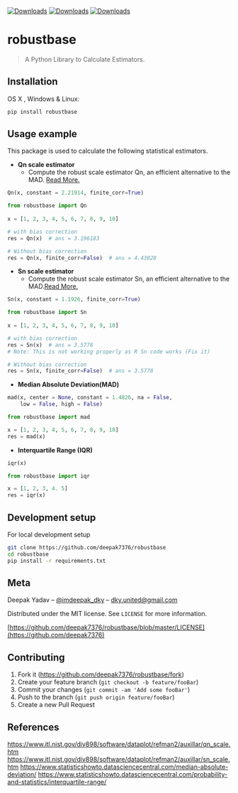 [![Downloads](https://pepy.tech/badge/robustbase)](https://pepy.tech/project/robustbase)
[![Downloads](https://pepy.tech/badge/robustbase/month)](https://pepy.tech/project/robustbase/month)
[![Downloads](https://pepy.tech/badge/robustbase/week)](https://pepy.tech/project/robustbase/week)
# robustbase
> A Python Library to Calculate Estimators.

## Installation

OS X , Windows & Linux:

```sh
pip install robustbase
```
## Usage example

This package is used to calculate the following statistical estimators.

* **Qn scale estimator**
    * Compute the robust scale estimator Qn, an efficient alternative to the MAD. [Read More.](https://rdrr.io/rforge/robustbase/man/Qn.html)
```python
Qn(x, constant = 2.21914, finite_corr=True)
```

```python
from robustbase import Qn
  
x = [1, 2, 3, 4, 5, 6, 7, 8, 9, 10]

# with bias correction
res = Qn(x)  # ans = 3.196183

# Without bias correction
res = Qn(x, finite_corr=False)  # ans = 4.43828

```

* **Sn scale estimator**
    * Compute the robust scale estimator Sn, an efficient alternative to the MAD.[Read More.](https://rdrr.io/rforge/robustbase/man/Sn.html)

```python
Sn(x, constant = 1.1926, finite_corr=True)

```

```python
from robustbase import Sn
  
x = [1, 2, 3, 4, 5, 6, 7, 8, 9, 10]

# with bias correction
res = Sn(x)  # ans = 3.5778 
# Note: This is not working properly as R Sn code works (Fix it)

# Without bias correction
res = Sn(x, finite_corr=False)  # ans = 3.5778

```

* **Median Absolute Deviation(MAD)**

```python
mad(x, center = None, constant = 1.4826, na = False,
    low = False, high = False)
```

```python
from robustbase import mad

x = [1, 2, 3, 4, 5, 6, 7, 8, 9, 10]
res = mad(x)

```
* **Interquartile Range (IQR)**

```python
iqr(x)
```

```python
from robustbase import iqr

x = [1, 2, 3, 4. 5]
res = iqr(x)
```

## Development setup

For local development setup

```sh
git clone https://github.com/deepak7376/robustbase
cd robustbase
pip install -r requirements.txt
```

## Meta

Deepak Yadav – [@imdeepak_dky](https://twitter.com/imdeepak_dky) – dky.united@gmail.com

Distributed under the MIT license. See ``LICENSE`` for more information.

[https://github.com/deepak7376/robustbase/blob/master/LICENSE](https://github.com/deepak7376)

## Contributing

1. Fork it (<https://github.com/deepak7376/robustbase/fork>)
2. Create your feature branch (`git checkout -b feature/fooBar`)
3. Commit your changes (`git commit -am 'Add some fooBar'`)
4. Push to the branch (`git push origin feature/fooBar`)
5. Create a new Pull Request

## References
https://www.itl.nist.gov/div898/software/dataplot/refman2/auxillar/qn_scale.htm
https://www.itl.nist.gov/div898/software/dataplot/refman2/auxillar/sn_scale.htm
https://www.statisticshowto.datasciencecentral.com/median-absolute-deviation/
https://www.statisticshowto.datasciencecentral.com/probability-and-statistics/interquartile-range/